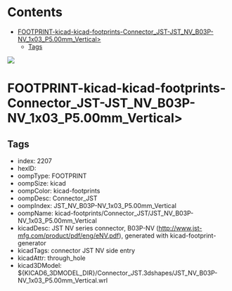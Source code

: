 



Contents
========

* [FOOTPRINT-kicad-kicad-footprints-Connector_JST-JST_NV_B03P-NV_1x03_P5.00mm_Vertical>](#footprint-kicad-kicad-footprints-connector_jst-jst_nv_b03p-nv_1x03_p500mm_vertical)
	* [Tags](#tags)
  
![][im]
# FOOTPRINT-kicad-kicad-footprints-Connector_JST-JST_NV_B03P-NV_1x03_P5.00mm_Vertical>

## Tags

- index: 2207
- hexID: 
- oompType: FOOTPRINT
- oompSize: kicad
- oompColor: kicad-footprints
- oompDesc: Connector_JST
- oompIndex: JST_NV_B03P-NV_1x03_P5.00mm_Vertical
- oompName: kicad-footprints/Connector_JST/JST_NV_B03P-NV_1x03_P5.00mm_Vertical
- kicadDesc: JST NV series connector, B03P-NV (http://www.jst-mfg.com/product/pdf/eng/eNV.pdf), generated with kicad-footprint-generator
- kicadTags: connector JST NV side entry
- kicadAttr: through_hole
- kicad3DModel: ${KICAD6_3DMODEL_DIR}/Connector_JST.3dshapes/JST_NV_B03P-NV_1x03_P5.00mm_Vertical.wrl



[im]: image.png
